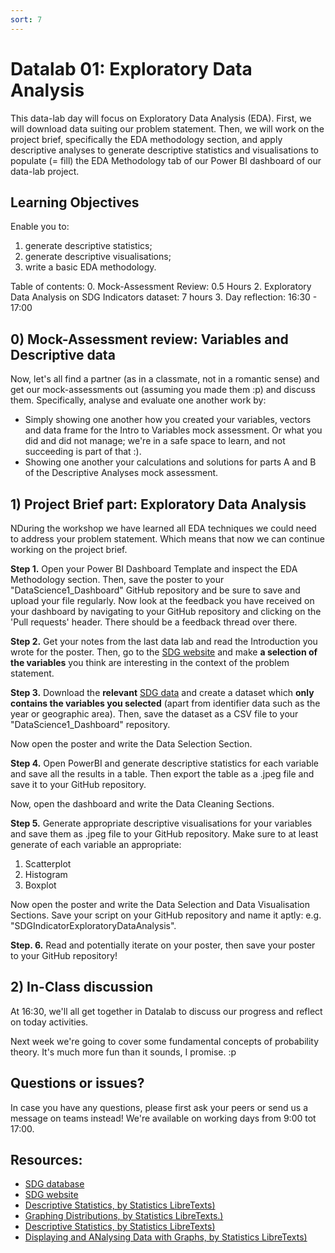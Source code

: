 ```yaml
---
sort: 7
---
```


# Datalab 01: Exploratory Data Analysis

This data-lab day will focus on Exploratory Data Analysis (EDA). First, we will download data suiting our problem statement. Then, we will work on the project brief, specifically the EDA methodology section, and apply descriptive analyses to generate descriptive statistics and visualisations to populate (= fill) the EDA Methodology tab of our Power BI dashboard of our data-lab project.

## Learning Objectives
Enable you to:
1. generate descriptive statistics;
2. generate descriptive visualisations;
3. write a basic EDA methodology.

Table of contents:
0. Mock-Assessment Review: 0.5 Hours
2. Exploratory Data Analysis on SDG Indicators dataset: 7 hours
3. Day reflection: 16:30 - 17:00

## 0) Mock-Assessment review: Variables and Descriptive data
Now, let's all find a partner (as in a classmate, not in a romantic sense) and get our mock-assessments out (assuming you made them :p) and discuss them. Specifically, analyse and evaluate one another work by:
- Simply showing one another how you created your variables, vectors and data frame for the Intro to Variables mock assessment. Or what you did and did not manage; we're in a safe space to learn, and not succeeding is part of that :).
- Showing one another your calculations and solutions for parts A and B of the Descriptive Analyses mock assessment.

## 1) Project Brief part: Exploratory Data Analysis
NDuring the workshop we have learned all EDA techniques we could need to address your problem statement. Which means that now we can continue working on the project brief.

**Step 1.** Open your Power BI Dashboard Template and inspect the EDA Methodology section. Then, save the poster to your "DataScience1_Dashboard" GitHub repository and be sure to save and upload your file regularly. Now look at the feedback you have received on your dashboard by navigating to your GitHub repository and clicking on the 'Pull requests' header. There should be a feedback thread over there.

**Step 2.** Get your notes from the last data lab and read the Introduction you wrote for the poster. Then, go to the [SDG website](https://sdg-tracker.org/) and make **a selection of the variables** you think are interesting in the context of the problem statement.



**Step 3.** Download the **relevant** [SDG data](https://unstats.un.org/sdgs/indicators/database/) and create a dataset which **only contains the variables you selected** (apart from identifier data such as the year or geographic area). Then, save the dataset as a CSV file to your "DataScience1_Dashboard" repository.

Now open the poster and write the Data Selection Section.


**Step 4.** Open PowerBI and generate descriptive statistics for each variable and save all the results in a table. Then export the table as a .jpeg file and save it to your GitHub repository.

Now, open the dashboard and write the Data Cleaning Sections.


**Step 5.** Generate appropriate descriptive visualisations for your variables and save them as .jpeg file to your GitHub repository. Make sure to at least generate of each variable an appropriate:
1. Scatterplot
2. Histogram
3. Boxplot

Now open the poster and write the Data Selection and Data Visualisation Sections. Save your script on your GitHub repository and name it aptly: e.g. "SDGIndicatorExploratoryDataAnalysis".

**Step. 6.** Read and potentially iterate on your poster, then save your poster to your GitHub repository!


## 2)  In-Class discussion
At 16:30, we'll all get together in Datalab to discuss our progress and reflect on today activities.

Next week we're going to cover some fundamental concepts of probability theory. It's much more fun than it sounds, I promise. :p


## Questions or issues?
In case you have any questions, please first ask your peers or send us a message on teams instead! We're available on working days from 9:00 tot 17:00.

## Resources:
- [SDG database](https://unstats.un.org/sdgs/indicators/database/)
- [SDG website](https://sdg-tracker.org/)
- [Descriptive Statistics, by Statistics LibreTexts)](https://statics.teams.cdn.office.net/evergreen-assets/safelinks/1/atp-safelinks.html?url=https%3A%2F%2Fstats.libretexts.org%2FBookshelves%2FIntroductory_Statistics%2FBook%253A_Introductory_Statistics_(OpenStax)%2F02%253A_Descriptive_Statistics)
- [Graphing Distributions, by Statistics LibreTexts.)](https://statics.teams.cdn.office.net/evergreen-assets/safelinks/1/atp-safelinks.html?url=https%3A%2F%2Fstats.libretexts.org%2FBookshelves%2FIntroductory_Statistics%2FBook%253A_Introductory_Statistics_(Lane)%2F02%253A_Graphing_Distributions)
-  [Descriptive Statistics, by Statistics LibreTexts)](https://statics.teams.cdn.office.net/evergreen-assets/safelinks/1/atp-safelinks.html?url=https%3A%2F%2Fstats.libretexts.org%2FBookshelves%2FIntroductory_Statistics%2FBook%253A_Introductory_Statistics_(Shafer_and_Zhang)%2F02%253A_Descriptive_Statistics)
 - [Displaying and ANalysing Data with Graphs, by Statistics LibreTexts)](https://statics.teams.cdn.office.net/evergreen-assets/safelinks/1/atp-safelinks.html?url=https%3A%2F%2Fstats.libretexts.org%2FBookshelves%2FIntroductory_Statistics%2FBook%253A_Inferential_Statistics_and_Probability_-_A_Holistic_Approach_(Geraghty)%2F02%253A_Displaying_and_Analyzing_Data_with_Graphs)
